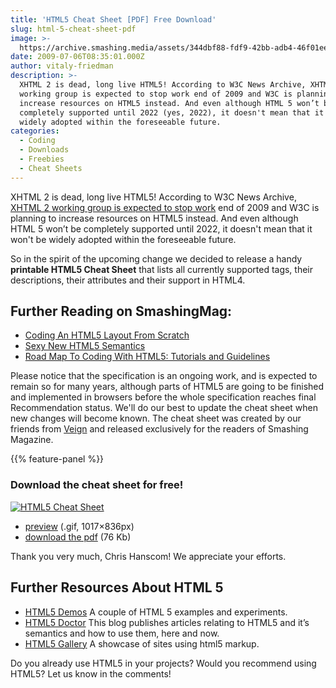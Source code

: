 ```yaml
---
title: 'HTML5 Cheat Sheet [PDF] Free Download'
slug: html-5-cheat-sheet-pdf
image: >-
  https://archive.smashing.media/assets/344dbf88-fdf9-42bb-adb4-46f01eedd629/bb8d849c-0c07-4f8d-a50b-9f3bc362843b/html5.jpg
date: 2009-07-06T08:35:01.000Z
author: vitaly-friedman
description: >-
  XHTML 2 is dead, long live HTML5! According to W3C News Archive, XHTML 2
  working group is expected to stop work end of 2009 and W3C is planning to
  increase resources on HTML5 instead. And even although HTML 5 won’t be
  completely supported until 2022 (yes, 2022), it doesn't mean that it won't be
  widely adopted within the foreseeable future.
categories:
  - Coding
  - Downloads
  - Freebies
  - Cheat Sheets
---
```

XHTML 2 is dead, long live HTML5! According to W3C News Archive, <a href="https://www.zeldman.com/2009/07/02/xhtml-wtf/">XHTML 2 working group is expected to stop work</a> end of 2009 and W3C is planning to increase resources on HTML5 instead. And even although HTML 5 won’t be completely supported until 2022, it doesn't mean that it won't be widely adopted within the foreseeable future. 

So in the spirit of the upcoming change we decided to release a handy <strong>printable HTML5 Cheat Sheet</strong> that lists all currently supported tags, their descriptions, their attributes and their support in HTML4.</p>

## <span class="rh">Further Reading</span> on SmashingMag:

*   [Coding An HTML5 Layout From Scratch](https://www.smashingmagazine.com/2009/08/designing-a-html-5-layout-from-scratch/)
*   [Sexy New HTML5 Semantics](https://www.smashingmagazine.com/2011/11/html5-semantics/)
*   [Road Map To Coding With HTML5: Tutorials and Guidelines](https://www.smashingmagazine.com/coding-with-html5-tutorials-guidelines/)

Please notice that the specification is an ongoing work, and is expected to remain so for many years, although parts of HTML5 are going to be finished and implemented in browsers before the whole specification reaches final Recommendation status. We'll do our best to update the cheat sheet when new changes will become known. The cheat sheet was created by our friends from <a href="https://www.veign.com">Veign</a> and released exclusively for the readers of Smashing Magazine.

{{% feature-panel %}}

### Download the cheat sheet for free!

[![HTML5 Cheat Sheet](https://archive.smashing.media/assets/344dbf88-fdf9-42bb-adb4-46f01eedd629/92ea70c3-9262-4592-83dd-935e17a32516/html5.gif "HTML5 Cheat Sheet [PDF] Free Download")](https://archive.smashing.media/assets/344dbf88-fdf9-42bb-adb4-46f01eedd629/06ffd509-ac92-4b81-bfa0-9c3a34b3ab35/html5-cheat-sheet.pdf)

*   [preview](https://archive.smashing.media/assets/344dbf88-fdf9-42bb-adb4-46f01eedd629/17a96d53-1d41-4495-8189-24223fbffa02/preview.gif) (.gif, 1017×836px)
*   [download the pdf](https://archive.smashing.media/assets/344dbf88-fdf9-42bb-adb4-46f01eedd629/06ffd509-ac92-4b81-bfa0-9c3a34b3ab35/html5-cheat-sheet.pdf) (76 Kb)

Thank you very much, Chris Hanscom! We appreciate your efforts.</p>

## Further Resources About HTML 5

*   [HTML5 Demos](https://html5demos.com/) A couple of HTML 5 examples and experiments.
*   [HTML5 Doctor](https://html5doctor.com/) This blog publishes articles relating to HTML5 and it’s semantics and how to use them, here and now.
*   [HTML5 Gallery](https://html5gallery.com/) A showcase of sites using html5 markup.

Do you already use HTML5 in your projects? Would you recommend using HTML5? Let us know in the comments!

